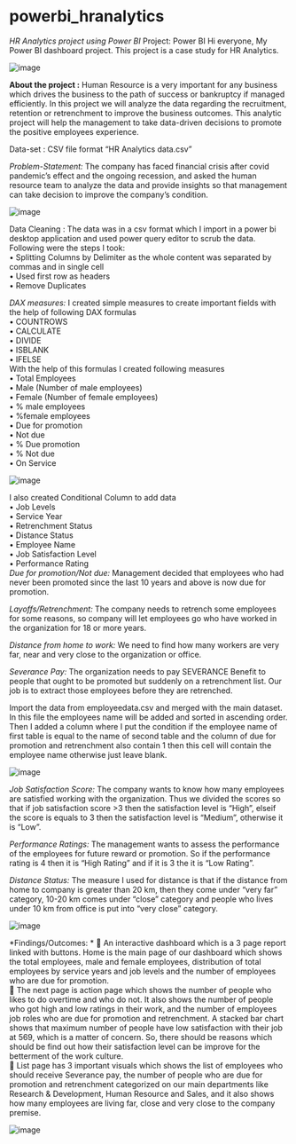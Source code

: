 # powerbi_hranalytics
*HR Analytics project using Power BI*
Project: Power BI
Hi everyone, My Power BI dashboard project. This project is a case study for HR Analytics. 

![image](https://user-images.githubusercontent.com/123319398/228378508-96ce92b0-867f-4f9f-87ea-0de4e0da7bef.png)


**About the project :** Human Resource is a very important for any business which drives the business to the path of success or bankruptcy if managed efficiently. In this project we will analyze the data regarding the recruitment, retention or retrenchment to improve the business outcomes. This analytic project will help the management to take data-driven decisions to promote the positive employees experience.

Data-set : CSV file format “HR Analytics data.csv”

*Problem-Statement:* The company has faced financial crisis after covid pandemic’s effect and the ongoing recession, and asked the human resource team to analyze the data and provide insights so that management can take decision to improve the company’s condition.

![image](https://user-images.githubusercontent.com/123319398/228572884-bd32855f-b56d-4e58-a1f1-f3d7afa2cfdf.png)

Data Cleaning : The data was in a csv format which I import in a power bi desktop application and used power query editor to scrub the data. Following were the steps I took:  
•	Splitting Columns by Delimiter as the whole content was separated by commas and in single cell  
•	Used first row as headers  
•	Remove Duplicates  

*DAX measures:* I created simple measures to create important fields with the help of following DAX formulas  
•	COUNTROWS  
•	CALCULATE  
•	DIVIDE  
•	ISBLANK  
•	IFELSE  
With the help of this formulas I created following measures  
•	Total Employees  
•	Male (Number of male employees)  
•	Female (Number of female employees)  
•	% male employees  
•	%female employees  
•	Due for promotion  
•	Not due  
•	% Due promotion  
•	% Not due  
•	On Service  

![image](https://user-images.githubusercontent.com/123319398/228378675-1be1002a-ac0f-4dc3-8c94-4e8e28c4d522.png)


I also created Conditional Column to add data   
•	Job Levels  
•	Service Year  
•	Retrenchment Status  
•	Distance Status  
•	Employee Name  
•	Job Satisfaction Level  
•	Performance Rating  
*Due for promotion/Not due:* Management decided that employees who had never been promoted since the last 10 years and above is now due for promotion.  

*Layoffs/Retrenchment:* The company needs to retrench some employees for some reasons, so company will let employees go who have worked in the organization for 18 or more years.  

*Distance from home to work:* We need to find how many workers are very far, near and very close to the organization or office.  

*Severance Pay:* The organization needs to pay SEVERANCE Benefit to people that ought to be promoted but suddenly on a retrenchment list. Our job is to extract those employees before they are retrenched.  

Import the data from employeedata.csv and merged with the main dataset. In this file the employees name will be added and sorted in ascending order. Then I added a column where I put the condition if the employee name of first table is equal to the name of second table and the column of due for promotion and retrenchment also contain 1 then this cell will contain the employee name otherwise just leave blank.  

![image](https://user-images.githubusercontent.com/123319398/228378905-f1278b6f-949d-4609-afe6-34bc3139a375.png)


*Job Satisfaction Score:* The company wants to know how many employees are satisfied working with the organization. Thus we divided the scores so that if job satisfaction score >3 then the satisfaction level is “High”, elseif the score is equals to 3 then the satisfaction level is “Medium”, otherwise it is “Low”.  

*Performance Ratings:* The management wants to assess the performance of the employees for future reward or promotion. So if the performance rating is 4 then it is “High Rating” and if it is 3 the it is “Low Rating”.  

*Distance Status:* The measure I used for distance is that if the distance from home to company is greater than 20 km, then they come under “very far” category, 10-20 km comes under “close” category and people who lives under 10 km from office is put into “very close” category.  

![image](https://user-images.githubusercontent.com/123319398/228379045-1b8c1a08-ee0c-4dc3-b7e8-e47d86e3e717.png)


*Findings/Outcomes:  *
	An interactive dashboard which is a 3 page report linked with buttons. Home is the main page of our dashboard which shows the total employees, male and female employees, distribution of total employees by service years and job levels and the number of employees who are due for promotion.  
	The next page is action page which shows the number of people who likes to do overtime and who do not. It also shows the number of people who got high and low ratings in their work, and the number of employees job roles who are due for promotion and retrenchment. A stacked bar chart shows that maximum number of people have low satisfaction with their job at 569, which is a matter of concern. So, there should be reasons which should be find out how their satisfaction level can be improve for the betterment of the work culture.  
	List page has 3 important visuals which shows the list of employees who should receive Severance pay, the number of people who are due for promotion and retrenchment categorized on our main departments like Research & Development, Human Resource and Sales, and it also shows how many employees are living far, close and very close to the company premise.  

![image](https://user-images.githubusercontent.com/123319398/228379103-44eaa475-b315-471e-a634-5f8fa6ee301e.png)


